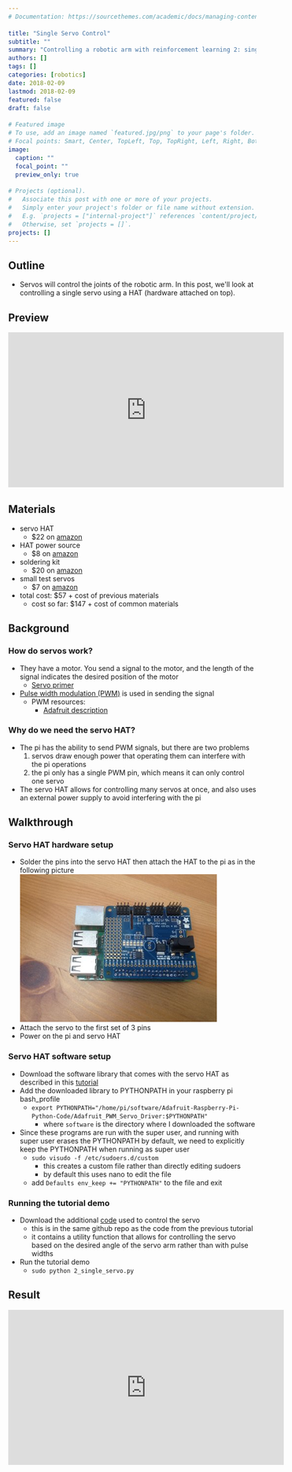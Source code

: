 ```yaml
---
# Documentation: https://sourcethemes.com/academic/docs/managing-content/

title: "Single Servo Control"
subtitle: ""
summary: "Controlling a robotic arm with reinforcement learning 2: single servo control"
authors: []
tags: []
categories: [robotics]
date: 2018-02-09
lastmod: 2018-02-09
featured: false
draft: false

# Featured image
# To use, add an image named `featured.jpg/png` to your page's folder.
# Focal points: Smart, Center, TopLeft, Top, TopRight, Left, Right, BottomLeft, Bottom, BottomRight.
image:
  caption: ""
  focal_point: ""
  preview_only: true

# Projects (optional).
#   Associate this post with one or more of your projects.
#   Simply enter your project's folder or file name without extension.
#   E.g. `projects = ["internal-project"]` references `content/project/deep-learning/index.md`.
#   Otherwise, set `projects = []`.
projects: []
---
```


## Outline 
- Servos will control the joints of the robotic arm. In this post, we'll look at controlling a single servo using a HAT (hardware attached on top).

## Preview
<iframe width="560" height="315" src="https://www.youtube.com/embed/kY3lgvHtju8" frameborder="0" allow="autoplay; encrypted-media" allowfullscreen></iframe>

## Materials 
- servo HAT
    + $22 on [amazon](https://www.amazon.com/gp/product/B00XW2OY5A/ref=oh_aui_detailpage_o01_s01?ie=UTF8&psc=1)
- HAT power source 
    + $8 on [amazon](https://www.amazon.com/gp/product/B00P5P6ZBS/ref=oh_aui_detailpage_o01_s00?ie=UTF8&psc=1)
- soldering kit 
    + $20 on [amazon](https://www.amazon.com/gp/product/B06XZ31W3M/ref=oh_aui_detailpage_o00_s00?ie=UTF8&psc=1)
- small test servos 
    + $7 on [amazon](https://www.amazon.com/gp/product/B013UI9MVG/ref=oh_aui_detailpage_o09_s01?ie=UTF8&psc=1)
- total cost: $57 + cost of previous materials 
    + cost so far: $147 + cost of common materials

## Background 

### How do servos work?
- They have a motor. You send a signal to the motor, and the length of the signal indicates the desired position of the motor
    + [Servo primer](https://learn.sparkfun.com/tutorials/hobby-servo-tutorial)
- [Pulse width modulation (PWM)](https://en.wikipedia.org/wiki/Pulse-width_modulation) is used in sending the signal
    + PWM resources:
        * [Adafruit description](https://learn.adafruit.com/adafruits-raspberry-pi-lesson-8-using-a-servo-motor/servo-motors)

### Why do we need the servo HAT?
- The pi has the ability to send PWM signals, but there are two problems 
    1. servos draw enough power that operating them can interfere with the pi operations
    2. the pi only has a single PWM pin, which means it can only control one servo
- The servo HAT allows for controlling many servos at once, and also uses an external power supply to avoid interfering with the pi

## Walkthrough

### Servo HAT hardware setup
- Solder the pins into the servo HAT then attach the HAT to the pi as in the following picture
![A connected HAT](assembled.jpg)
- Attach the servo to the first set of 3 pins
- Power on the pi and servo HAT

### Servo HAT software setup
- Download the software library that comes with the servo HAT as described in this [tutorial](https://learn.adafruit.com/adafruit-16-channel-pwm-servo-hat-for-raspberry-pi/using-the-python-library)
- Add the downloaded library to PYTHONPATH in your raspberry pi bash_profile
    + ```export PYTHONPATH="/home/pi/software/Adafruit-Raspberry-Pi-Python-Code/Adafruit_PWM_Servo_Driver:$PYTHONPATH"```
        * where `software` is the directory where I downloaded the software
- Since these programs are run with the super user, and running with super user erases the PYTHONPATH by default, we need to explicitly keep the PYTHONPATH when running as super user 
    + ```sudo visudo -f /etc/sudoers.d/custom```
        * this creates a custom file rather than directly editing sudoers 
        * by default this uses nano to edit the file
    + add ```Defaults env_keep += "PYTHONPATH"``` to the file and exit

### Running the tutorial demo 
- Download the additional [code](https://github.com/wulfebw/robotics_rl/blob/master/tutorials/2_single_servo.py) used to control the servo 
    + this is in the same github repo as the code from the previous tutorial
    + it contains a utility function that allows for controlling the servo based on the desired angle of the servo arm rather than with pulse widths
- Run the tutorial demo
    + ```sudo python 2_single_servo.py```

## Result
<iframe width="560" height="315" src="https://www.youtube.com/embed/kY3lgvHtju8" frameborder="0" allow="autoplay; encrypted-media" allowfullscreen></iframe>
